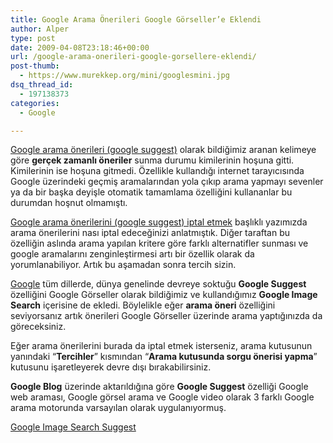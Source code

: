 ```yaml
---
title: Google Arama Önerileri Google Görseller’e Eklendi
author: Alper
type: post
date: 2009-04-08T23:18:46+00:00
url: /google-arama-onerileri-google-gorsellere-eklendi/
post-thumb:
  - https://www.murekkep.org/mini/googlesmini.jpg
dsq_thread_id:
  - 197138373
categories:
  - Google

---
```

[Google arama önerileri (google suggest)][1] olarak bildiğimiz aranan kelimeye göre **gerçek zamanlı öneriler** sunma durumu kimilerinin hoşuna gitti. Kimilerinin ise hoşuna gitmedi. Özellikle kullandığı internet tarayıcısında Google üzerindeki geçmiş aramalarından yola çıkıp arama yapmayı sevenler ya da bir başka deyişle otomatik tamamlama özelliğini kullananlar bu durumdan hoşnut olmamıştı. 

[Google arama önerilerini (google suggest) iptal etmek][2] başlıklı yazımızda arama önerilerini nası iptal edeceğinizi anlatmıştık. Diğer taraftan bu özelliğin aslında arama yapılan kritere göre farklı alternatifler sunması ve google aramalarını zenginleştirmesi artı bir özellik olarak da yorumlanabiliyor. Artık bu aşamadan sonra tercih sizin. <!--more-->

[Google][3] tüm dillerde, dünya genelinde devreye soktuğu **Google Suggest** özelliğini Google Görseller olarak bildiğimiz ve kullandığımız **Google Image Search** içerisine de ekledi. Böylelikle eğer **arama öneri** özelliğini seviyorsanız artık önerileri Google Görseller üzerinde arama yaptığınızda da göreceksiniz. 

Eğer arama önerilerini burada da iptal etmek isterseniz, arama kutusunun yanındaki &#8220;**Tercihler**&#8221; kısmından &#8220;**Arama kutusunda sorgu önerisi yapma**&#8221; kutusunu işaretleyerek devre dışı bırakabilirsiniz. 

**Google Blog** üzerinde aktarıldığına göre **Google Suggest** özelliği Google web araması, Google görsel arama ve Google video olarak 3 farklı Google arama motorunda varsayılan olarak uygulanıyormuş. 

[Google Image Search Suggest][4]

 [1]: https://www.murekkep.org/google-aramalari-icin-oneriler-google-suggest-1738
 [2]: https://www.murekkep.org/google-arama-onerilerini-google-suggest-nasil-iptal-edebilirim-1770
 [3]: https://google.com.tr
 [4]: https://googlesystem.blogspot.com/2009/04/google-image-search-suggest.html